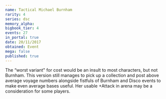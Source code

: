 ```yaml
---
name: Tactical Michael Burnham
rarity: 4
series: dsc
memory_alpha:
bigbook_tier: 4
events: 27
in_portal: true
date: 20/11/2017
obtained: Event
mega: false
published: true
---
```


The “worst variant" for cost would be an insult to most characters, but not Burnham. This version still manages to pick up a collection and post above average voyage numbers alongside fistfuls of Burnham and Disco events to make even average bases useful. Her usable +Attack in arena may be a consideration for some players.
